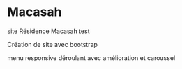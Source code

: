 # Macasah
site Résidence Macasah test

Création de site avec bootstrap 
 
 menu responsive déroulant avec amélioration et caroussel
